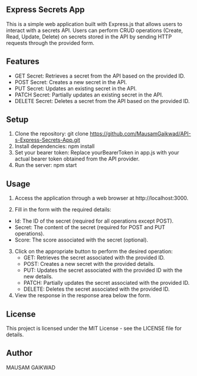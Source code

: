 ## Express Secrets App
This is a simple web application built with Express.js that allows users to interact with a secrets API. Users can perform CRUD operations (Create, Read, Update, Delete) on secrets stored in the API by sending HTTP requests through the provided form.

## Features
* GET Secret: Retrieves a secret from the API based on the provided ID.
* POST Secret: Creates a new secret in the API.
* PUT Secret: Updates an existing secret in the API.
* PATCH Secret: Partially updates an existing secret in the API.
* DELETE Secret: Deletes a secret from the API based on the provided ID.
## Setup
1. Clone the repository: git clone https://github.com/MausamGaikwad/API-s-Express-Secrets-App.git
2. Install dependencies: npm install
3. Set your bearer token: Replace yourBearerToken in app.js with your actual bearer token obtained from the API provider.
4. Run the server: npm start
## Usage
1. Access the application through a web browser at http://localhost:3000.
   
2. Fill in the form with the required details:
  * Id: The ID of the secret (required for all operations except POST).
  * Secret: The content of the secret (required for POST and PUT operations).
  * Score: The score associated with the secret (optional).
3. Click on the appropriate button to perform the desired operation:
   * GET: Retrieves the secret associated with the provided ID.
   * POST: Creates a new secret with the provided details.
   * PUT: Updates the secret associated with the provided ID with the new details.
   * PATCH: Partially updates the secret associated with the provided ID.
   * DELETE: Deletes the secret associated with the provided ID.
4. View the response in the response area below the form.
## License
This project is licensed under the MIT License - see the LICENSE file for details.

## Author
MAUSAM GAIKWAD
